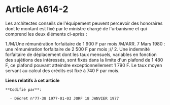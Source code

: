 # Article A614-2

Les architectes conseils de l'équipement peuvent percevoir des honoraires dont le montant est fixé par le ministre chargé de
l'urbanisme et qui comprend les deux éléments ci-après :

1./M/Une rémunération forfaitaire de 1 900 F par mois /M/ARR. 7 Mars 1980 : une rémunération forfaitaire de 2 500 F par
mois ;//        2. Une indemnité forfaitaire de déplacement dont les taux mensuels, variables en fonction des sujétions des
intéressés, sont fixés dans la limite d'un plafond de 1 480 F, ce plafond pouvant atteindre exceptionnellement 1 790 F. Le
taux moyen servant au calcul des crédits est fixé à 740 F par mois.

**Liens relatifs à cet article**

	**Codifié par**:

	  - Décret n°77-38 1977-01-03 JORF 18 JANVIER 1977
